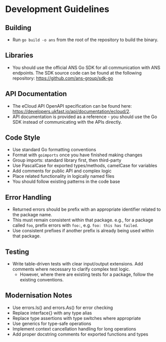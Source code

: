 # Development Guidelines

## Building

* Run `go build -o ans` from the root of the repository to build the binary.

## Libraries

* You should use the official ANS Go SDK for all communication with ANS endpoints. The SDK source code can be found at the following repository: https://github.com/ans-group/sdk-go

## API Documentation

* The eCloud API OpenAPI specification can be found here: https://developers.ukfast.io/api/documentation/ecloud/2. 
* API documentation is provided as a reference - you should use the Go SDK instead of communicating with the APIs directly.

## Code Style

* Use standard Go formatting conventions
* Format with `goimports` once you have finished making changes
* Group imports: standard library first, then third-party
* Use PascalCase for exported types/methods, camelCase for variables
* Add comments for public API and complex logic
* Place related functionality in logically named files
* You should follow existing patterns in the code base

## Error Handling

* Returned errors should be prefix with an appropriate identifier related to the package name. 
* This must remain consistent within that package. e.g., for a package called `foo`, prefix errors with `foo:`, e.g. `foo: this has failed`.
* Use consistent prefixes if another prefix is already being used within that package.

## Testing

* Write table-driven tests with clear input/output extensions. Add comments where necessary to clarify complex test logic.
  * However, where there are existing tests for a package, follow the existing conventions.

## Modernisation Notes

* Use errors.Is() and errors.As() for error checking
* Replace interface{} with any type alias
* Replace type assertions with type switches where appropriate
* Use generics for type-safe operations
* Implement context cancellation handling for long operations
* Add proper docstring comments for exported functions and types
